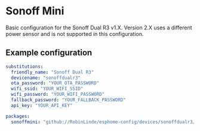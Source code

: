 # Sonoff Mini

Basic configuration for the Sonoff Dual R3 v1.X. Version 2.X uses a different power sensor and is not supported in this configuration.

## Example configuration

```yaml
substitutions:
  friendly_name: "Sonoff Dual R3"
  devicename: "sonoffdualr3"
  ota_password: "YOUR_OTA_PASSWORD"
  wifi_ssid: "YOUR_WIFI_SSID"
  wifi_password: "YOUR_WIFI_PASSWORD"
  fallback_password: "YOUR_FALLBACK_PASSWORD"
  api_key: "YOUR_API_KEY"

packages:
  sonoffmini: "github://RobinLinde/esphome-config/devices/sonoffdualr3/sonoffdualr3.yaml@main"
```
